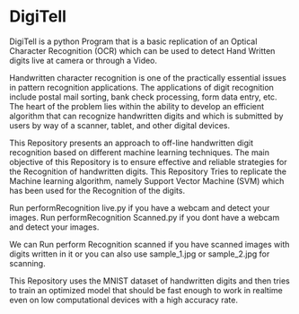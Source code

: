 # DigiTell

DigiTell is a python Program that is a basic replication of an Optical Character Recognition (OCR) which can be used to detect Hand Written digits live at camera or through a Video.

Handwritten character recognition is one of the practically essential issues in pattern recognition applications. The applications of digit recognition include postal mail sorting, bank check processing, form data entry, etc. The heart of the problem lies within the ability to develop an efficient algorithm that can recognize handwritten digits and which is submitted by users by way of a scanner, tablet, and other digital devices. 

This Repository presents an approach to off-line handwritten digit recognition based on different machine learning techniques. The main objective of this Repository is to ensure effective and reliable strategies for the Recognition of handwritten digits. This Repository Tries to replicate the Machine learning algorithm, namely Support Vector Machine (SVM) which has been used for the Recognition of the digits. 

Run performRecognition live.py if you have a webcam and detect your images.
Run performRecognition Scanned.py if you dont have a webcam and detect your images.

We can Run perform Recognition scanned if you have scanned images with digits written in it or you can also use 
sample_1.jpg or sample_2.jpg for scanning.

This Repository uses the MNIST dataset of handwritten digits and then tries to train an optimized model that should be fast enough to work in realtime even on low computational devices with a high accuracy rate.
